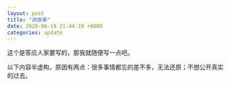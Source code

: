 ```yaml
---
layout: post
title: "讲故事"
date: 2020-06-19 21:44:19 +0800
categories: update
---
```

这个是答应人家要写的，那我就随便写一点吧。

以下内容半虚构，原因有两点：很多事情都忘的差不多，无法还原；不想公开真实的过去。